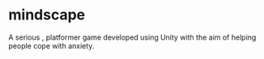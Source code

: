 # mindscape
A serious , platformer game developed using Unity with the aim of helping people cope with anxiety.
